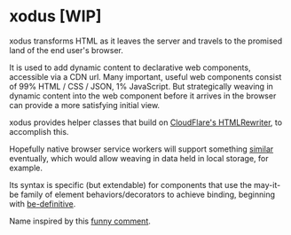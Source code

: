 # xodus [WIP]

xodus transforms HTML as it leaves the server and travels to the promised land of the end user's browser.

It is used to add dynamic content to declarative web components, accessible via a CDN url.  Many important, useful web components consist of 99% HTML / CSS / JSON, 1% JavaScript.  But strategically weaving in dynamic content into the web component before it arrives in the browser can provide a more satisfying initial view.  

xodus provides helper classes that build on [CloudFlare's HTMLRewriter](https://developers.cloudflare.com/workers/runtime-apis/html-rewriter), to accomplish this.

Hopefully native browser service workers will support something [similar](https://discourse.wicg.io/t/proposal-support-cloudflares-htmlrewriter-api-in-workers/5721)  eventually, which would allow weaving in data held in local storage, for example.

Its syntax is specific (but extendable) for components that use the may-it-be family of element behaviors/decorators to achieve binding, beginning with [be-definitive](https://github.com/bahrus/be-definitive).


Name inspired by this [funny comment](https://twitter.com/davatron5000/status/1312955820137754624).

